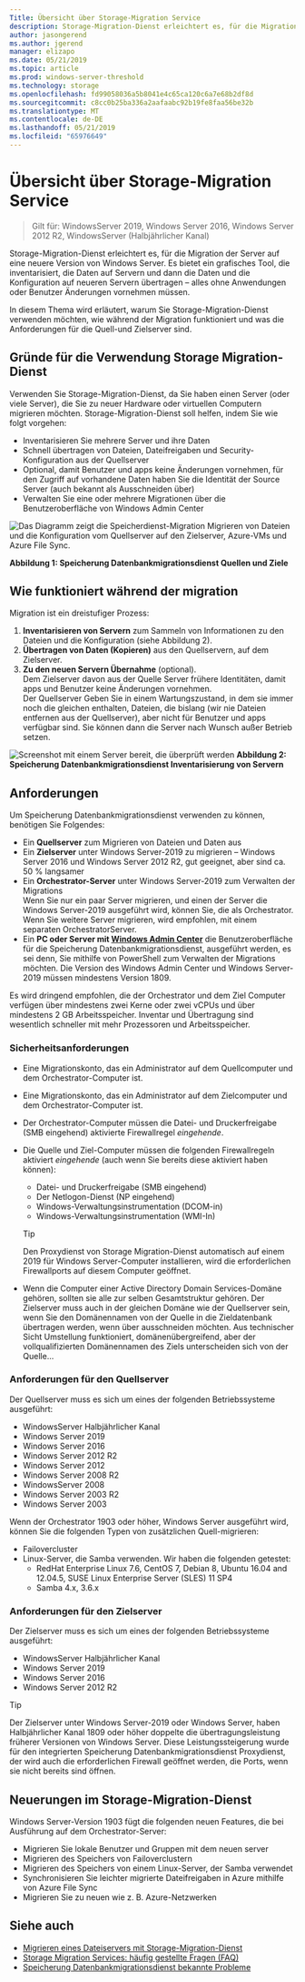 ```yaml
---
Title: Übersicht über Storage-Migration Service
description: Storage-Migration-Dienst erleichtert es, für die Migration der Server auf eine neuere Version von Windows Server. Es bietet ein grafisches Tool, die inventarisiert, die Daten auf Servern und dann die Daten und die Konfiguration auf neueren Servern übertragen – alles ohne Anwendungen oder Benutzer Änderungen vornehmen müssen.
author: jasongerend
ms.author: jgerend
manager: elizapo
ms.date: 05/21/2019
ms.topic: article
ms.prod: windows-server-threshold
ms.technology: storage
ms.openlocfilehash: fd99058036a5b8041e4c65ca120c6a7e68b2df8d
ms.sourcegitcommit: c8cc0b25ba336a2aafaabc92b19fe8faa56be32b
ms.translationtype: MT
ms.contentlocale: de-DE
ms.lasthandoff: 05/21/2019
ms.locfileid: "65976649"
---
```

# <a name="storage-migration-service-overview"></a>Übersicht über Storage-Migration Service

>Gilt für: WindowsServer 2019, Windows Server 2016, Windows Server 2012 R2, WindowsServer (Halbjährlicher Kanal)

Storage-Migration-Dienst erleichtert es, für die Migration der Server auf eine neuere Version von Windows Server. Es bietet ein grafisches Tool, die inventarisiert, die Daten auf Servern und dann die Daten und die Konfiguration auf neueren Servern übertragen – alles ohne Anwendungen oder Benutzer Änderungen vornehmen müssen.

In diesem Thema wird erläutert, warum Sie Storage-Migration-Dienst verwenden möchten, wie während der Migration funktioniert und was die Anforderungen für die Quell-und Zielserver sind.

## <a name="why-use-storage-migration-service"></a>Gründe für die Verwendung Storage Migration-Dienst

Verwenden Sie Storage-Migration-Dienst, da Sie haben einen Server (oder viele Server), die Sie zu neuer Hardware oder virtuellen Computern migrieren möchten. Storage-Migration-Dienst soll helfen, indem Sie wie folgt vorgehen:

- Inventarisieren Sie mehrere Server und ihre Daten
- Schnell übertragen von Dateien, Dateifreigaben und Security-Konfiguration aus der Quellserver
- Optional, damit Benutzer und apps keine Änderungen vornehmen, für den Zugriff auf vorhandene Daten haben Sie die Identität der Source Server (auch bekannt als Ausschneiden über)
- Verwalten Sie eine oder mehrere Migrationen über die Benutzeroberfläche von Windows Admin Center

![Das Diagramm zeigt die Speicherdienst-Migration Migrieren von Dateien und die Konfiguration vom Quellserver auf den Zielserver, Azure-VMs und Azure File Sync.](media\overview\storage-migration-service-diagram.png)

**Abbildung 1: Speicherung Datenbankmigrationsdienst Quellen und Ziele**

## <a name="how-the-migration-process-works"></a>Wie funktioniert während der migration

Migration ist ein dreistufiger Prozess:

1. **Inventarisieren von Servern** zum Sammeln von Informationen zu den Dateien und die Konfiguration (siehe Abbildung 2).
2. **Übertragen von Daten (Kopieren)** aus den Quellservern, auf dem Zielserver.
3. **Zu den neuen Servern Übernahme** (optional).<br>Dem Zielserver davon aus der Quelle Server frühere Identitäten, damit apps und Benutzer keine Änderungen vornehmen. <br>Der Quellserver Geben Sie in einem Wartungszustand, in dem sie immer noch die gleichen enthalten, Dateien, die bislang (wir nie Dateien entfernen aus der Quellserver), aber nicht für Benutzer und apps verfügbar sind. Sie können dann die Server nach Wunsch außer Betrieb setzen.

![Screenshot mit einem Server bereit, die überprüft werden](media/migrate/inventory.png)
**Abbildung 2: Speicherung Datenbankmigrationsdienst Inventarisierung von Servern**

## <a name="requirements"></a>Anforderungen

Um Speicherung Datenbankmigrationsdienst verwenden zu können, benötigen Sie Folgendes:

- Ein **Quellserver** zum Migrieren von Dateien und Daten aus
- Ein **Zielserver** unter Windows Server-2019 zu migrieren – Windows Server 2016 und Windows Server 2012 R2, gut geeignet, aber sind ca. 50 % langsamer
- Ein **Orchestrator-Server** unter Windows Server-2019 zum Verwalten der Migrations  <br>Wenn Sie nur ein paar Server migrieren, und einen der Server die Windows Server-2019 ausgeführt wird, können Sie, die als Orchestrator. Wenn Sie weitere Server migrieren, wird empfohlen, mit einem separaten OrchestratorServer.
- Ein **PC oder Server mit [Windows Admin Center](../../manage/windows-admin-center/understand/windows-admin-center.md)**  die Benutzeroberfläche für die Speicherung Datenbankmigrationsdienst, ausgeführt werden, es sei denn, Sie mithilfe von PowerShell zum Verwalten der Migrations möchten. Die Version des Windows Admin Center und Windows Server-2019 müssen mindestens Version 1809.

Es wird dringend empfohlen, die der Orchestrator und dem Ziel Computer verfügen über mindestens zwei Kerne oder zwei vCPUs und über mindestens 2 GB Arbeitsspeicher. Inventar und Übertragung sind wesentlich schneller mit mehr Prozessoren und Arbeitsspeicher.

### <a name="security-requirements"></a>Sicherheitsanforderungen

- Eine Migrationskonto, das ein Administrator auf dem Quellcomputer und dem Orchestrator-Computer ist.
- Eine Migrationskonto, das ein Administrator auf dem Zielcomputer und dem Orchestrator-Computer ist.
- Der Orchestrator-Computer müssen die Datei- und Druckerfreigabe (SMB eingehend) aktivierte Firewallregel *eingehende*.
- Die Quelle und Ziel-Computer müssen die folgenden Firewallregeln aktiviert *eingehende* (auch wenn Sie bereits diese aktiviert haben können):
  - Datei- und Druckerfreigabe (SMB eingehend)
  - Der Netlogon-Dienst (NP eingehend)
  - Windows-Verwaltungsinstrumentation (DCOM-in)
  - Windows-Verwaltungsinstrumentation (WMI-In)
  
  > [!TIP]
  > Den Proxydienst von Storage Migration-Dienst automatisch auf einem 2019 für Windows Server-Computer installieren, wird die erforderlichen Firewallports auf diesem Computer geöffnet.
- Wenn die Computer einer Active Directory Domain Services-Domäne gehören, sollten sie alle zur selben Gesamtstruktur gehören. Der Zielserver muss auch in der gleichen Domäne wie der Quellserver sein, wenn Sie den Domänennamen von der Quelle in die Zieldatenbank übertragen werden, wenn über ausschneiden möchten. Aus technischer Sicht Umstellung funktioniert, domänenübergreifend, aber der vollqualifizierten Domänennamen des Ziels unterscheiden sich von der Quelle...

### <a name="requirements-for-source-servers"></a>Anforderungen für den Quellserver

Der Quellserver muss es sich um eines der folgenden Betriebssysteme ausgeführt:

- WindowsServer Halbjährlicher Kanal
- Windows Server 2019
- Windows Server 2016
- Windows Server 2012 R2
- Windows Server 2012
- Windows Server 2008 R2
- WindowsServer 2008
- Windows Server 2003 R2
- Windows Server 2003

Wenn der Orchestrator 1903 oder höher, Windows Server ausgeführt wird, können Sie die folgenden Typen von zusätzlichen Quell-migrieren:

- Failovercluster
- Linux-Server, die Samba verwenden. Wir haben die folgenden getestet:
    - RedHat Enterprise Linux 7.6, CentOS 7, Debian 8, Ubuntu 16.04 and 12.04.5, SUSE Linux Enterprise Server (SLES) 11 SP4
    - Samba 4.x, 3.6.x

### <a name="requirements-for-destination-servers"></a>Anforderungen für den Zielserver

Der Zielserver muss es sich um eines der folgenden Betriebssysteme ausgeführt:

- WindowsServer Halbjährlicher Kanal
- Windows Server 2019
- Windows Server 2016
- Windows Server 2012 R2

> [!TIP]
> Der Zielserver unter Windows Server-2019 oder Windows Server, haben Halbjährlicher Kanal 1809 oder höher doppelte die übertragungsleistung früherer Versionen von Windows Server. Diese Leistungssteigerung wurde für den integrierten Speicherung Datenbankmigrationsdienst Proxydienst, der wird auch die erforderlichen Firewall geöffnet werden, die Ports, wenn sie nicht bereits sind öffnen.

## <a name="whats-new-in-storage-migration-service"></a>Neuerungen im Storage-Migration-Dienst

Windows Server-Version 1903 fügt die folgenden neuen Features, die bei Ausführung auf dem Orchestrator-Server:

- Migrieren Sie lokale Benutzer und Gruppen mit dem neuen server
- Migrieren des Speichers von Failoverclustern
- Migrieren des Speichers von einem Linux-Server, der Samba verwendet
- Synchronisieren Sie leichter migrierte Dateifreigaben in Azure mithilfe von Azure File Sync
- Migrieren Sie zu neuen wie z. B. Azure-Netzwerken

## <a name="see-also"></a>Siehe auch

- [Migrieren eines Dateiservers mit Storage-Migration-Dienst](migrate-data.md)
- [Storage Migration Services: häufig gestellte Fragen (FAQ)](faq.md)
- [Speicherung Datenbankmigrationsdienst bekannte Probleme](known-issues.md)
